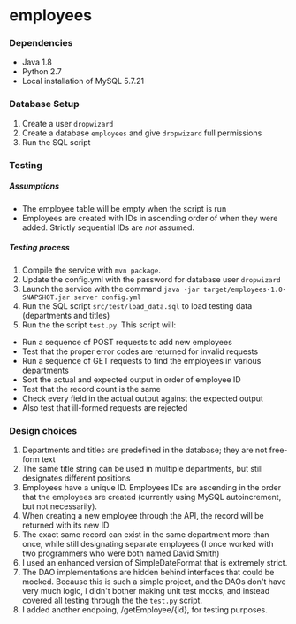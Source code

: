 # employees

### Dependencies

- Java 1.8
- Python 2.7
- Local installation of MySQL 5.7.21


### Database Setup

1. Create a user `dropwizard`
2. Create a database `employees` and give `dropwizard` full permissions
3. Run the SQL script


### Testing

##### Assumptions

- The employee table will be empty when the script is run
- Employees are created with IDs in ascending order of when they were added. Strictly sequential IDs are *not* assumed.

##### Testing process

1. Compile the service with `mvn package`.
1. Update the config.yml with the password for database user `dropwizard`
1. Launch the service with the command `java -jar target/employees-1.0-SNAPSHOT.jar server config.yml`
1. Run the SQL script `src/test/load_data.sql` to load testing data (departments and titles)
1. Run the the script `test.py`. This script will:
  - Run a sequence of POST requests to add new employees
  - Test that the proper error codes are returned for invalid requests
  - Run a sequence of GET requests to find the employees in various departments
  - Sort the actual and expected output in order of employee ID
  - Test that the record count is the same
  - Check every field in the actual output against the expected output
  - Also test that ill-formed requests are rejected
  
  

### Design choices

1. Departments and titles are predefined in the database; they are not free-form text
1. The same title string can be used in multiple departments, but still designates different positions
1. Employees have a unique ID. Employees IDs are ascending in the order that the employees are created (currently using MySQL autoincrement, but not necessarily).
1. When creating a new employee through the API, the record will be returned with its new ID
1. The exact same record can exist in the same department more than once, while still designating separate employees (I once worked with two programmers who were both named David Smith)
1. I used an enhanced version of SimpleDateFormat that is extremely strict.
1. The DAO implementations are hidden behind interfaces that could be mocked. Because this is such a simple project, and the DAOs don't have very much logic, I didn't bother making unit test mocks, and instead covered all testing through the the `test.py` script.
1. I added another endpoing, /getEmployee/{id}, for testing purposes.